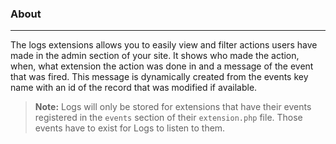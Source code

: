 ### About

----------

The logs extensions allows you to easily view and filter actions users have made in the admin section of your site.  It shows who made the action, when, what extension the action was done in and a message of the event that was fired.  This message is dynamically created from the events key name with an id of the record that was modified if available.

> **Note:** Logs will only be stored for extensions that have their events registered in the `events` section of their `extension.php` file.  Those events have to exist for Logs to listen to them.
